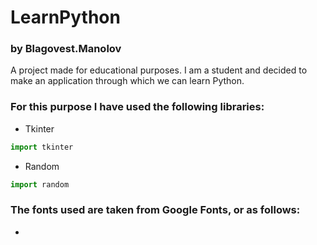 # LearnPython
### by Blagovest.Manolov
A project made for educational purposes. I am a student and decided to make an application through which we can learn Python.

### For this purpose I have used the following libraries:
- Tkinter
``` python
import tkinter 
```
- Random
``` python
import random 
```
### The fonts used are taken from Google Fonts, or as follows:
- 
